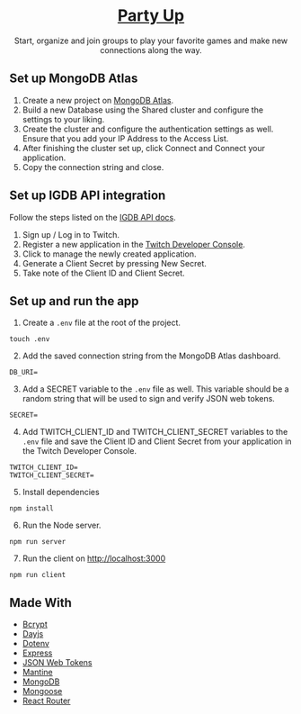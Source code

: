 <p align="center">
    <a href="#">
        <h1 align="center">Party Up</h1>
    </a>
</p> 
<p align="center">
  Start, organize and join groups to play your favorite games and make new connections along the way.
</p>

## Set up MongoDB Atlas

1. Create a new project on [MongoDB Atlas](https://cloud.mongodb.com/).
2. Build a new Database using the Shared cluster and configure the settings to your liking.
3. Create the cluster and configure the authentication settings as well. Ensure that you add your IP Address to the Access List.
4. After finishing the cluster set up, click Connect and Connect your application.
5. Copy the connection string and close.

## Set up IGDB API integration
Follow the steps listed on the [IGDB API docs](https://api-docs.igdb.com/#about).

1. Sign up / Log in to Twitch.
2. Register a new application in the [Twitch Developer Console](https://dev.twitch.tv/console/apps/create).
3. Click to manage the newly created application.
4. Generate a Client Secret by pressing New Secret.
5. Take note of the Client ID and Client Secret.

## Set up and run the app

1. Create a `.env` file at the root of the project.
```shell
touch .env
```

2. Add the saved connection string from the MongoDB Atlas dashboard.
```env
DB_URI=
```

3. Add a SECRET variable to the `.env` file as well. This variable should be a random string that will be used to sign and verify JSON web tokens.
```env
SECRET=
```

4. Add TWITCH_CLIENT_ID and TWITCH_CLIENT_SECRET variables to the `.env` file and save the Client ID and Client Secret from your application in the Twitch Developer Console.
```env
TWITCH_CLIENT_ID=
TWITCH_CLIENT_SECRET=
```

5. Install dependencies
```shell
npm install
```

6. Run the Node server.
```shell
npm run server

```
7. Run the client on <http://localhost:3000>
```shell
npm run client
```

## Made With
- [Bcrypt](https://www.npmjs.com/package/bcrypt)
- [Dayjs](https://day.js.org/)
- [Dotenv](https://github.com/motdotla/dotenv#readme)
- [Express](https://expressjs.com/)
- [JSON Web Tokens](https://jwt.io/)
- [Mantine](https://mantine.dev/)
- [MongoDB](https://www.mongodb.com/)
- [Mongoose](https://mongoosejs.com/)
- [React Router](https://reactrouter.com/)
